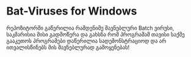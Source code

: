# Bat-Viruses for Windows
რეპოზიტორში გაწერილია რამდენიმე მავნებლური Batch ვირუსი, საკმარისია მისი გადმოწერა და გახსნა რომ პროგრამამ თავისი საქმე გააკეთოს
პროგრამები დაწერილია სადემონსტრაციოდ და არ ითვალისწინებს მის მავნებლურად გამოყენებას!
